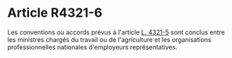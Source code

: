 # Article R4321-6

  
Les conventions ou accords prévus à l'article [L. 4321-5][1] sont conclus entre les ministres chargés du travail ou de l'agriculture et les organisations professionnelles nationales d'employeurs représentatives.

 [1]: /affichCodeArticle.do?cidTexte=LEGITEXT000006072050&idArticle=LEGIARTI000006903213&dateTexte=&categorieLien=cid